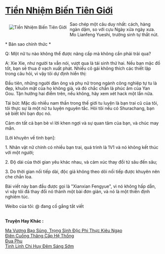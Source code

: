 <a href="https://truyentiki.com/tien-nhiem-bien-tien-gioi.31823/" title="Tiền Nhiệm Biến Tiên Giới"><h1>Tiền Nhiệm Biến Tiên Giới</h1></a><div style="display:table"><img align="right" style="float: left; padding: 10px;" src="https://truyentiki.com/a/img/str/src/31823.jpg" alt="Tiền Nhiệm Biến Tiên Giới">Sao chép một câu duy nhất: cách, hàng ngàn dặm, so với cựu Ngày xửa ngày xưa. Mo Lianfeng Yueshi, trường sinh tự thắt nút. <p></p> * Bản sao chính thức * <p></p> Q: Một nữ tu nào không thể được nâng cấp mà không cần phải trải qua? <p></p> A: Xie Xie, như người ta vẫn nói, vượt qua là tái sinh thứ hai. Nếu bạn mặc đồ tốt, bạn sẽ thua ở vạch xuất phát. Nhiều cô gái không thích các thiết lập trong câu hỏi, vì vậy tôi dự định hiển thị: <p></p> Đầu tiên, những người đàn ông và phụ nữ trong ngành công nghiệp tự tu là đẹp, khuôn mặt của họ không già, và đó chắc chắn là phúc âm của Yan Gou. Tận hưởng hai điểm trên, nếu không, hãy xem xét hack một lần nữa. <p></p> Tái bút: Mặc dù nhiều nam thần trong thế giới tu luyện là bạn trai cũ của tôi, tôi thực sự là một nữ tu luyện nguyên tắc. Hỏi tôi nếu có Shurachang, bạn sẽ biết khi bạn đọc nó. <p></p> Cảm ơn tất cả bạn bè vì lời khen ngợi và sự quan tâm của bạn, và chúc may mắn. <p></p> [Lời khuyên về tình bạn]: <p></p> 1. Nhân vật nữ chính có nhiều bạn trai, quá trình là 1V1 và nó không kết thúc với một người; <p></p> 2. Độ dài của thời gian yêu khác nhau, và cảm xúc thay đổi từ sâu đến sâu; <p></p> 3. Do thời gian nối tiếp dài, độc giả không theo dõi nối tiếp được khuyên nên che chắn loa. <p></p> Bài viết này ban đầu được gọi là "Xianxian Fengyue", vì nó không hấp dẫn, vì vậy tôi đã thay đổi nó thành một bài đơn giản, và nó là một thiền định nghiêm túc. <p></p> Weibo của tôi: @ đang cố gắng tắt viết</div><p><br><b>Truyện Hay Khác :</b></p><a href="https://truyentiki.com/ma-vuong-bao-sung-trong-sinh-doc-phi-thuc-kieu-ngao.31822/" alt="Ma Vương Bạo Sủng, Trọng Sinh Độc Phi Thực Kiêu Ngạo">Ma Vương Bạo Sủng, Trọng Sinh Độc Phi Thực Kiêu Ngạo</a><br/><a href="https://github.com/nownovels/truyenhay/tree/master/truyenhay/30469/README.md" alt="Điên Cuồng Thăng Cấp Hệ Thống">Điên Cuồng Thăng Cấp Hệ Thống</a><br/><a href="https://github.com/nownovels/truyenhay/tree/master/truyenhay/30688/README.md" alt="Đua Phu">Đua Phu</a><br/><a href="https://www.pinterest.com/pin/594756694531616638" alt="Tinh Linh Chi Huy Đêm Sáng Sớm">Tinh Linh Chi Huy Đêm Sáng Sớm</a><br/>